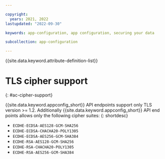 ```yaml
---

copyright:
  years: 2021, 2022
lastupdated: "2022-09-30"

keywords: app-configuration, app configuration, securing your data

subcollection: app-configuration

---
```


{{site.data.keyword.attribute-definition-list}}

# TLS cipher support
{: #ac-cipher-support}

{{site.data.keyword.appconfig_short}} API endpoints support only TLS version >= 1.2. Additionally {{site.data.keyword.appconfig_short}} API end points allows only the following cipher suites:
{: shortdesc}

- `ECDHE-ECDSA-AES128-GCM-SHA256`
- `ECDHE-ECDSA-CHACHA20-POLY1305`
- `ECDHE-ECDSA-AES256-GCM-SHA384`
- `ECDHE-RSA-AES128-GCM-SHA256`
- `ECDHE-RSA-CHACHA20-POLY1305`
- `ECDHE-RSA-AES256-GCM-SHA384`
